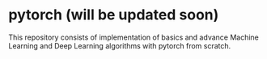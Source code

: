 # pytorch  (will be updated soon)
This repository consists of implementation of basics and advance Machine Learning and Deep Learning algorithms with pytorch from scratch. 
